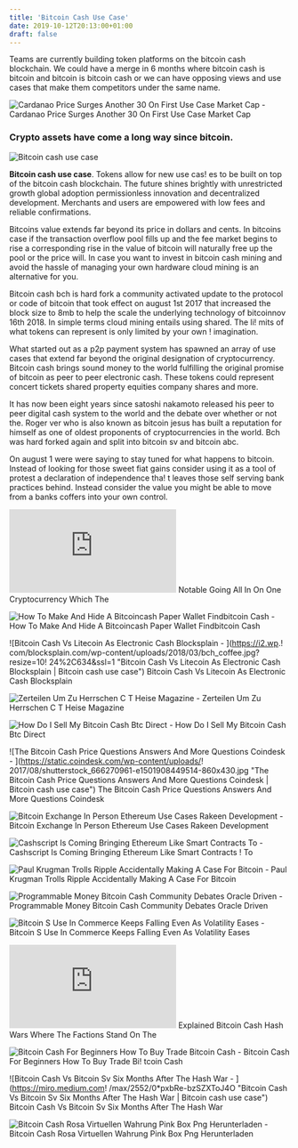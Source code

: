 ```yaml
---
title: 'Bitcoin Cash Use Case'
date: 2019-10-12T20:13:00+01:00
draft: false
---
```


Teams are currently building token platforms on the bitcoin cash blockchain. We could have a merge in 6 months where bitcoin cash is bitcoin and bitcoin is bitcoin cash or we can have opposing views and use cases that make them competitors under the same name.

![Cardanao Price Surges Another 30 On First Use Case Market Cap - ](https://coinspectator-com.s3.eu-west-2.amazonaws.com/production/206368/d41d8cd98f00b204e9800998ecf8427e.jpeg "Cardanao Price Surges Another 30 On First Use Case Market Cap | Bitcoin cash use case") Cardanao Price Surges Another 30 On First Use Case Market Cap

### Crypto assets have come a long way since bitcoin.

![Bitcoin cash use case](https://www.block2block.io/wp-content/uploads/2018/07/IMG_7760-1024x866.jpg "Bitcoin cash use case")

**Bitcoin cash use case**. Tokens allow for new use cas! es to be built on top of the bitcoin cash blockchain. The future shines brightly with unrestricted growth global adoption permissionless innovation and decentralized development. Merchants and users are empowered with low fees and reliable confirmations.

Bitcoins value extends far beyond its price in dollars and cents. In bitcoins case if the transaction overflow pool fills up and the fee market begins to rise a corresponding rise in the value of bitcoin will naturally free up the pool or the price will. In case you want to invest in bitcoin cash mining and avoid the hassle of managing your own hardware cloud mining is an alternative for you.

Bitcoin cash bch is hard fork a community activated update to the protocol or code of bitcoin that took effect on august 1st 2017 that increased the block size to 8mb to help the scale the underlying technology of bitcoinnov 16th 2018. In simple terms cloud mining entails using shared. The li! mits of what tokens can represent is only limited by your own ! imagination.

What started out as a p2p payment system has spawned an array of use cases that extend far beyond the original designation of cryptocurrency. Bitcoin cash brings sound money to the world fulfilling the original promise of bitcoin as peer to peer electronic cash. These tokens could represent concert tickets shared property equities company shares and more.

It has now been eight years since satoshi nakamoto released his peer to peer digital cash system to the world and the debate over whether or not the. Roger ver who is also known as bitcoin jesus has built a reputation for himself as one of oldest proponents of cryptocurrencies in the world. Bch was hard forked again and split into bitcoin sv and bitcoin abc.

On august 1 were were saying to stay tuned for what happens to bitcoin. Instead of looking for those sweet fiat gains consider using it as a tool of protest a declaration of independence tha! t leaves those self serving bank practices behind. Instead consider the value you might be able to move from a banks coffers into your own control.

![Notable Going All In On One Cryptocurrency Which The - ](https://www.thefastlaneforum.com/community/proxy.php?image=https%3A%2F%2Fi.imgur.com%2F64jw2DC.jpg&hash=ce902c7050f3127e92345c490df609dc "Notable Going All In On One Cryptocurrency Which The | Bitcoin cash use case") Notable Going All In On One Cryptocurrency Which The

![How To Make And Hide A Bitcoincash Paper Wallet Findbitcoin Cash - ](https://findbitcoin.cash/wp-content/uploads/2019/06/WALLET-1.png "How To Make And Hide A Bitcoincash Paper Wallet Findbitcoin Cash | Bitcoin cash use case") How To Make And Hide A Bitcoincash Paper Wallet Findbitcoin Cash

![Bitcoin Cash Vs Litecoin As Electronic Cash Blocksplain - ](https://i2.wp.!   com/blocksplain.com/wp-content/uploads/2018/03/bch_coffee.jpg?resize=10!   24%2C634&ssl=1 "Bitcoin Cash Vs Litecoin As Electronic Cash Blocksplain | Bitcoin cash use case") Bitcoin Cash Vs Litecoin As Electronic Cash Blocksplain

![Zerteilen Um Zu Herrschen C T Heise Magazine - ](https://www.heise.de/select/ct/2018/25/1544252862775883/contentimages/image-1542786598190278.jpg "Zerteilen Um Zu Herrschen C T Heise Magazine | Bitcoin cash use case") Zerteilen Um Zu Herrschen C T Heise Magazine

![How Do I Sell My Bitcoin Cash Btc Direct - ](https://btcdirect.eu/media/569/download/visuals_Sell%20Bitcoin%20cash.png?v=1 "How Do I Sell My Bitcoin Cash Btc Direct | Bitcoin cash use case") How Do I Sell My Bitcoin Cash Btc Direct

![The Bitcoin Cash Price Questions Answers And More Questions Coindesk - ](https://static.coindesk.com/wp-content/uploads/!   2017/08/shutterstock_666270961-e1501908449514-860x430.jpg "The Bitcoin Cash Price Questions Answers And More Questions Coindesk | Bitcoin cash use case") The Bitcoin Cash Price Questions Answers And More Questions Coindesk

![Bitcoin Exchange In Person Ethereum Use Cases Rakeen Development - ](https://icodrops.com/wp-content/uploads/2017/10/Use-Cases.png "Bitcoin Exchange In Person Ethereum Use Cases Rakeen Development | Bitcoin cash use case") Bitcoin Exchange In Person Ethereum Use Cases Rakeen Development

![Cashscript Is Coming Bringing Ethereum Like Smart Contracts To - ](https://news.bitcoin.com/wp-content/uploads/2019/05/cashscript.jpg "Cashscript Is Coming Bringing Ethereum Like Smart Contracts To | Bitcoin cash use!    case") Cashscript Is Coming Bringing Ethereum Like Smart Contracts ! To

![Paul Krugman Trolls Ripple Accidentally Making A Case For Bitcoin - ](https://www.block2block.io/wp-content/uploads/2018/07/IMG_7760-1024x866.jpg "Paul Krugman Trolls Ripple Accidentally Making A Case For Bitcoin | Bitcoin cash use case") Paul Krugman Trolls Ripple Accidentally Making A Case For Bitcoin

![Programmable Money Bitcoin Cash Community Debates Oracle Driven - ](https://news.bitcoin.com/wp-content/uploads/2018/09/yuut-1520x1024.jpg "Programmable Money Bitcoin Cash Community Debates Oracle Driven | Bitcoin cash use case") Programmable Money Bitcoin Cash Community Debates Oracle Driven

![Bitcoin S Use In Commerce Keeps Falling Even As Volatility Eases - ](https://assets.bwbx.io/images/users/iqjWHBFdfxIU/iFc5tvy6YbuA/v0/1200x664.png "Bitcoin S Use!    In Commerce Keeps Falling Even As Volatility Eases | Bitcoin cash use case") Bitcoin S Use In Commerce Keeps Falling Even As Volatility Eases

![Explained Bitcoin Cash Hash Wars Where The Factions Stand On The - ](https://cryptoslate.com/wp-content/themes/cryptoslate-2017/imgresize/timthumb.php?src=https://cryptoslate.com/wp-content/uploads/2018/11/bch-wars-cover.jpg&w=824&h=298&q=75 "Explained Bitcoin Cash Hash Wars Where The Factions Stand On The | Bitcoin cash use case") Explained Bitcoin Cash Hash Wars Where The Factions Stand On The

![Bitcoin Cash For Beginners How To Buy Trade Bitcoin Cash - ](https://commodity.com/wp-content/uploads/2017/12/bitcoin-cash-vs-bitcoin-comparison.png "Bitcoin Cash For Beginners How To Buy Trade Bitcoin Cash | Bitcoin cash use case") Bitcoin Cash For Beginners How To Buy Trade Bi! tcoin Cash

![Bitcoin Cash Vs Bitcoin Sv Six Months After The Hash War - ](https://miro.medium.com!   /max/2552/0*pxbRe-bzSZXToJ4O "Bitcoin Cash Vs Bitcoin Sv Six Months After The Hash War | Bitcoin cash use case") Bitcoin Cash Vs Bitcoin Sv Six Months After The Hash War

![Bitcoin Cash Rosa Virtuellen Wahrung Pink Box Png Herunterladen - ](https://banner2.kisspng.com/20180424/ike/kisspng-bitcoin-cash-pink-virtual-currency-pink-box-5adf6675e06a84.3354929315245901979192.jpg "Bitcoin Cash Rosa Virtuellen Wahrung Pink Box Png Herunterladen | Bitcoin cash use case") Bitcoin Cash Rosa Virtuellen Wahrung Pink Box Png Herunterladen